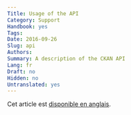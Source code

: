 ```yaml
---
Title: Usage of the API
Category: Support
Handbook: yes
Tags:
Date: 2016-09-26
Slug: api
Authors:
Summary: A description of the CKAN API
Lang: fr
Draft: no
Hidden: no
Untranslated: yes
---
```


Cet article est [disponible en anglais](/en/support/api).
